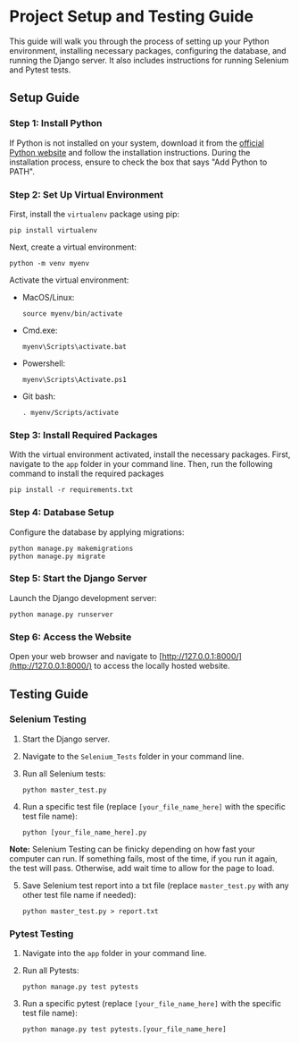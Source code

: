 # Project Setup and Testing Guide

This guide will walk you through the process of setting up your Python environment, installing necessary packages, configuring the database, and running the Django server. It also includes instructions for running Selenium and Pytest tests.

## Setup Guide

### Step 1: Install Python

If Python is not installed on your system, download it from the [official Python website](https://www.python.org/downloads/) and follow the installation instructions. During the installation process, ensure to check the box that says "Add Python to PATH".

### Step 2: Set Up Virtual Environment

First, install the `virtualenv` package using pip:

```console
pip install virtualenv
```

Next, create a virtual environment:

```console
python -m venv myenv
```

Activate the virtual environment:

- MacOS/Linux:

    ```console
    source myenv/bin/activate
    ```

- Cmd.exe:

    ```console
    myenv\Scripts\activate.bat
    ```

- Powershell:

    ```console
    myenv\Scripts\Activate.ps1
    ```

- Git bash:

    ```console
    . myenv/Scripts/activate
    ```

### Step 3: Install Required Packages

With the virtual environment activated, install the necessary packages.
First, navigate to the `app` folder in your command line. Then, run the following command to install the required packages

```console
pip install -r requirements.txt
```

### Step 4: Database Setup

Configure the database by applying migrations:

```console
python manage.py makemigrations
python manage.py migrate
```

### Step 5: Start the Django Server

Launch the Django development server:

```console
python manage.py runserver
```

### Step 6: Access the Website

Open your web browser and navigate to [http://127.0.0.1:8000/](http://127.0.0.1:8000/) to access the locally hosted website.

## Testing Guide

### Selenium Testing

1. Start the Django server.
2. Navigate to the `Selenium_Tests` folder in your command line.
3. Run all Selenium tests:

    ```console
    python master_test.py
    ```

4. Run a specific test file (replace `[your_file_name_here]` with the specific test file name):

    ```console
    python [your_file_name_here].py
    ```

**Note:** Selenium Testing can be finicky depending on how fast your computer can run. If something fails, most of the time, if you run it again, the test will pass. Otherwise, add wait time to allow for the page to load.

5. Save Selenium test report into a txt file (replace `master_test.py` with any other test file name if needed):

    ```console
    python master_test.py > report.txt
    ```

### Pytest Testing

1. Navigate into the `app` folder in your command line.
2. Run all Pytests:

    ```console
    python manage.py test pytests
    ```

3. Run a specific pytest (replace `[your_file_name_here]` with the specific test file name):

    ```console
    python manage.py test pytests.[your_file_name_here]
    ```

